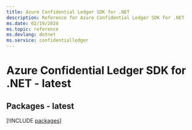 ```yaml
---
title: Azure Confidential Ledger SDK for .NET
description: Reference for Azure Confidential Ledger SDK for .NET
ms.date: 02/19/2024
ms.topic: reference
ms.devlang: dotnet
ms.service: confidentialledger
---
```

# Azure Confidential Ledger SDK for .NET - latest
## Packages - latest
[!INCLUDE [packages](confidential-ledger-index.md)]